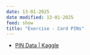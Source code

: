 ```yaml
---
date: 13-01-2025
date modified: 13-01-2025
feed: show
title: "Exercise - Card PINs"
---
```


- [PIN Data \| Kaggle](https://www.kaggle.com/datasets/rickborn62/pin-data?resource=download)
